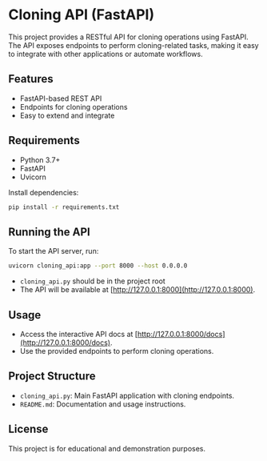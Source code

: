 # Cloning API (FastAPI)

This project provides a RESTful API for cloning operations using FastAPI. The API exposes endpoints to perform cloning-related tasks, making it easy to integrate with other applications or automate workflows.

## Features

- FastAPI-based REST API
- Endpoints for cloning operations
- Easy to extend and integrate

## Requirements

- Python 3.7+
- FastAPI
- Uvicorn

Install dependencies:
```bash
pip install -r requirements.txt
```

## Running the API

To start the API server, run:
```bash
uvicorn cloning_api:app --port 8000 --host 0.0.0.0
```
- `cloning_api.py` should be in the project root
- The API will be available at [http://127.0.0.1:8000](http://127.0.0.1:8000).

## Usage

- Access the interactive API docs at [http://127.0.0.1:8000/docs](http://127.0.0.1:8000/docs).
- Use the provided endpoints to perform cloning operations.

## Project Structure

- `cloning_api.py`: Main FastAPI application with cloning endpoints.
- `README.md`: Documentation and usage instructions.

## License

This project is for educational and demonstration purposes.
